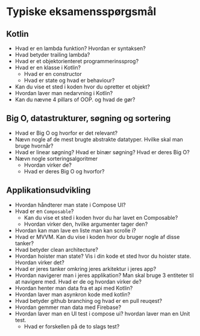 # Typiske eksamensspørgsmål



## Kotlin

- Hvad er en lambda funktion?  Hvordan er syntaksen?
- Hvad betyder trailing lambda?
- Hvad er et objektorienteret programmerinssprog?
- Hvad er en klasse i Kotlin?
  - Hvad er en constructor
  - Hvad er state og hvad er behaviour?
- Kan du vise et sted i koden hvor du opretter et objekt?
- Hvordan laver man nedarvning i Kotlin?
- Kan du nævne 4 pillars of OOP. og hvad de gør?



## Big O, datastrukturer, søgning og sortering

- Hvad er Big O og hvorfor er det relevant?
- Nævn nogle af de mest brugte abstrakte datatyper. Hvilke skal man bruge hvornår?
- Hvad er linear søgning? Hvad er binær søgning? Hvad er deres Big O?
- Nævn nogle sorteringsalgoritmer
  - Hvordan virker de?
  - Hvad er deres Big O og hvorfor?



## Applikationsudvikling

- Hvordan håndterer man state i Compose UI?
- Hvad er en `Composable`?
  - Kan du vise et sted i koden hvor du har lavet en Composable? 
  - Hvordan virker den, hvilke argumenter tager den?
- Hvordan kan man lave en liste man kan scrolle i?
- Hvad er MVVM. Kan du vise i koden hvor du bruger nogle af disse tanker?
- Hvad betyder clean architecture?
- Hvordan hoister man state? Vis i din kode et sted hvor du hoister state. Hvordan virker det?
- Hvad er jeres tanker omkring jeres arkitektur i jeres app?
- Hvordan navigerer man i jeres applikation? Man skal bruge 3 entiteter til at navigere med. Hvad er de og hvordan virker de?
- Hvordan henter man data fra et api med Kotlin?
- Hvordan laver man asynkron kode med kotlin?
- Hvad betyder github branching og hvad er en pull reuqest?
- Hvordan gemmer man data med Firebase?
- Hvordan laver man en UI test i compose ui? hvordan laver man en Unit test.
  - Hvad er forskellen på de to slags test?
